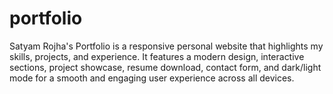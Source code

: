 # portfolio
Satyam Rojha's Portfolio is a responsive personal website that highlights my skills, projects, and experience. It features a modern design, interactive sections, project showcase, resume download, contact form, and dark/light mode for a smooth and engaging user experience across all devices.
